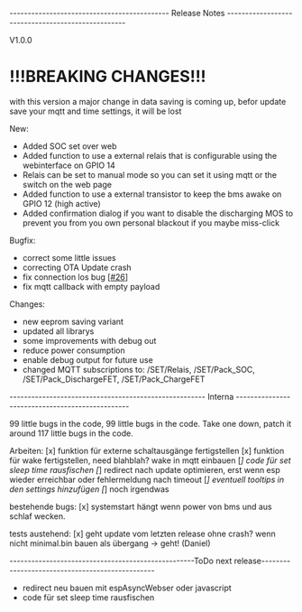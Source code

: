 -------------------------------------------- Release Notes --------------------------------------------------

V1.0.0

# !!!BREAKING CHANGES!!!
with this version a major change in data saving is coming up, befor update save your mqtt and time settings, it will be lost

New:
- Added SOC set over web
- Added function to use a external relais that is configurable using the webinterface on GPIO 14
- Relais can be set to manual mode so you can set it using mqtt or the switch on the web page
- Added function to use a external transistor to keep the bms awake on GPIO 12 (high active)
- Added confirmation dialog if you want to disable the discharging MOS to prevent you from you own personal blackout if you maybe miss-click

Bugfix:
- correct some little issues
- correcting OTA Update crash
- fix connection los bug [[#26](https://github.com/softwarecrash/DALY-BMS-to-MQTT/issues/26)]
- fix mqtt callback with empty payload

Changes:
- new eeprom saving variant
- updated all librarys
- some improvements with debug out
- reduce power consumption
- enable debug output for future use
- changed MQTT subscriptions to: /SET/Relais, /SET/Pack_SOC, /SET/Pack_DischargeFET, /SET/Pack_ChargeFET

------------------------------------------------------ Interna ------------------------------------------------

99 little bugs in the code, 99 little bugs in the code. Take one down, patch it around 117 little bugs in the code.

Arbeiten:
[x] funktion für externe schaltausgänge fertigstellen
[x] funktion für wake fertigstellen, need blahblah? wake in mqtt einbauen
[_] code für set sleep time rausfischen
[_] redirect nach update optimieren, erst wenn esp wieder erreichbar oder fehlermeldung nach timeout
[_] eventuell tooltips in den settings hinzufügen
[_] noch irgendwas

bestehende bugs:
[x] systemstart hängt wenn power von bms und aus schlaf wecken.

tests austehend:
[x] geht update vom letzten release ohne crash? wenn nicht minimal.bin bauen als übergang -> geht! (Daniel)


---------------------------------------------------ToDo next release------------------------------------------------

- redirect neu bauen mit espAsyncWebser oder javascript
- code für set sleep time rausfischen